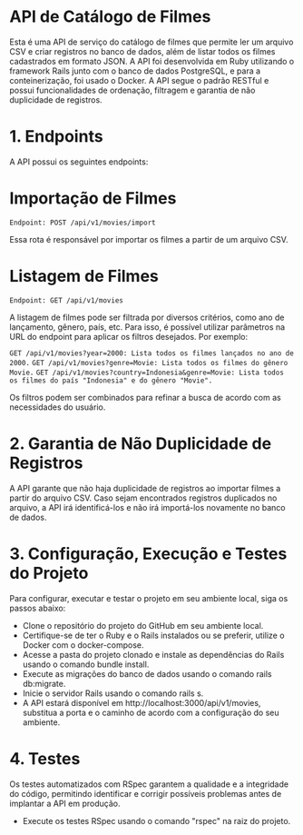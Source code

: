 # API de Catálogo de Filmes

Esta é uma API de serviço do catálogo de filmes que permite ler um arquivo CSV e criar registros no banco de dados, além de listar todos os filmes cadastrados em formato JSON. A API foi desenvolvida em Ruby utilizando o framework Rails junto com o banco de dados PostgreSQL, e para a conteinerização, foi usado o Docker. A API segue o padrão RESTful e possui funcionalidades de ordenação, filtragem e garantia de não duplicidade de registros.

# 1. Endpoints

A API possui os seguintes endpoints:

# Importação de Filmes

```Endpoint: POST /api/v1/movies/import```

Essa rota é responsável por importar os filmes a partir de um arquivo CSV.

# Listagem de Filmes

```Endpoint: GET /api/v1/movies```

A listagem de filmes pode ser filtrada por diversos critérios, como ano de lançamento, gênero, país, etc. Para isso, é possível utilizar parâmetros na URL do endpoint para aplicar os filtros desejados. Por exemplo:

```GET /api/v1/movies?year=2000: Lista todos os filmes lançados no ano de 2000.```
```GET /api/v1/movies?genre=Movie: Lista todos os filmes do gênero Movie.```
```GET /api/v1/movies?country=Indonesia&genre=Movie: Lista todos os filmes do país "Indonesia" e do gênero "Movie".```

Os filtros podem ser combinados para refinar a busca de acordo com as necessidades do usuário.

# 2. Garantia de Não Duplicidade de Registros

A API garante que não haja duplicidade de registros ao importar filmes a partir do arquivo CSV. Caso sejam encontrados registros duplicados no arquivo, a API irá identificá-los e não irá importá-los novamente no banco de dados.

# 3. Configuração, Execução e Testes do Projeto

Para configurar, executar e testar o projeto em seu ambiente local, siga os passos abaixo:

* Clone o repositório do projeto do GitHub em seu ambiente local.
* Certifique-se de ter o Ruby e o Rails instalados ou se preferir, utilize o Docker com o docker-compose.
* Acesse a pasta do projeto clonado e instale as dependências do Rails usando o comando bundle install.
* Execute as migrações do banco de dados usando o comando rails db:migrate.
* Inicie o servidor Rails usando o comando rails s.
* A API estará disponível em http://localhost:3000/api/v1/movies, substitua a porta e o caminho de acordo com a configuração do seu ambiente.

# 4. Testes

Os testes automatizados com RSpec garantem a qualidade e a integridade do código, permitindo identificar e corrigir possíveis problemas antes de implantar a API em produção.

* Execute os testes RSpec usando o comando "rspec" na raiz do projeto.
